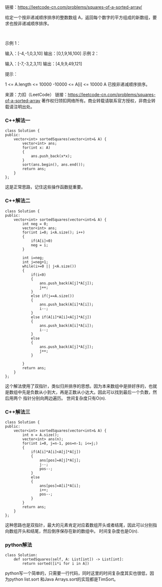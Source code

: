 链接：https://leetcode-cn.com/problems/squares-of-a-sorted-array/

给定一个按非递减顺序排序的整数数组 A，返回每个数字的平方组成的新数组，要求也按非递减顺序排序。

 

示例 1：

输入：[-4,-1,0,3,10]
输出：[0,1,9,16,100]
示例 2：

输入：[-7,-3,2,3,11]
输出：[4,9,9,49,121]
 

提示：

1 <= A.length <= 10000
-10000 <= A[i] <= 10000
A 已按非递减顺序排序。

来源：力扣（LeetCode）
链接：https://leetcode-cn.com/problems/squares-of-a-sorted-array
著作权归领扣网络所有。商业转载请联系官方授权，非商业转载请注明出处。


### C++解法一 ###
```
class Solution {
public:
    vector<int> sortedSquares(vector<int>& A) {
        vector<int> ans;
        for(int x: A)
        {
            ans.push_back(x*x);
        }
        sort(ans.begin(), ans.end());
        return ans;
    }
};
```
这是正常思路，记住这些操作函数挺重要。

### C++解法二 ###
```
class Solution {
public:
    vector<int> sortedSquares(vector<int>& A) {
        int neg = 0;
        vector<int> ans;
        for(int i=0; i<A.size(); i++)
        {
            if(A[i]<0)
            neg = i;
        }

        int i=neg;
        int j=neg+1;
        while(i>=0 || j<A.size())
        {
            if(i<0)
            {
                ans.push_back(A[j]*A[j]);
                j++;
            }
            else if(j==A.size())
            {
                ans.push_back(A[i]*A[i]);
                i--;
            }
            else if(A[i]*A[i]<A[j]*A[j])
            {
                ans.push_back(A[i]*A[i]);
                i--;
            }
            else
            {
                ans.push_back(A[j]*A[j]);
                j++;
            }

        }
        return ans;
    }
};
```
这个解法使用了双指针，类似归并排序的思想。因为本来数组中是排好序的，也就是数组中先是负数从小到大，再是正数从小达大。因此可以找到最后一个负数，然后用两个
指针分别向两边遍历。
世间复杂度只有O(n).

### C++解法三 ###
```
class Solution {
public:
    vector<int> sortedSquares(vector<int>& A) {
        int n = A.size();
        vector<int> ans(n);
        for(int i=0, j=n-1, pos=n-1; i<=j;)
        {
            if(A[i]*A[i]<A[j]*A[j])
            {
                ans[pos]=A[j]*A[j];
                j--;
                pos--;
            }
            else
            {
                ans[pos]=A[i]*A[i];
                i++;
                pos--;
            }
        }
        return ans;
    }
};
```
这种思路也是双指针，最大的元素肯定对应着数组开头或者结尾，因此可以分别指向数组开头和结尾，然后倒序保存在新的数组中。
时间复杂度也是O(n).


### python解法 ###
```
class Solution:
    def sortedSquares(self, A: List[int]) -> List[int]:
        return sorted([i*i for i in A])
```
python写一个简单的，只需要一行代码，同时这里的时间复杂度其实也很低，因为python list.sort 和Java Arrays.sort的实现都是TimSort。

